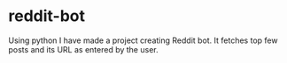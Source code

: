 # reddit-bot
Using python I have made a project creating Reddit bot. 
It fetches top few posts and its URL as entered by the user.
